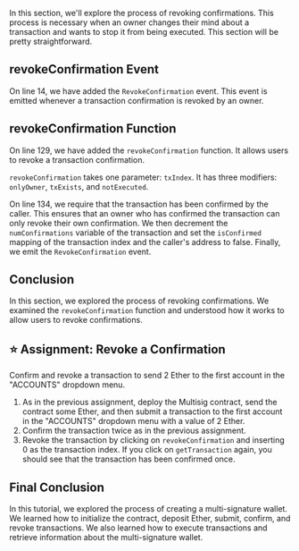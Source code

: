 In this section, we'll explore the process of revoking confirmations. This process is necessary when an owner changes their mind about a transaction and wants to stop it from being executed. This section will be pretty straightforward.

## revokeConfirmation Event

On line 14, we have added the `RevokeConfirmation` event. This event is emitted whenever a transaction confirmation is revoked by an owner.

## revokeConfirmation Function

On line 129, we have added the `revokeConfirmation` function. It allows users to revoke a transaction confirmation.

`revokeConfirmation` takes one parameter: `txIndex`. It has three modifiers: `onlyOwner`, `txExists`, and `notExecuted`.

On line 134, we require that the transaction has been confirmed by the caller. This ensures that an owner who has confirmed the transaction can only revoke their own confirmation.
We then decrement the `numConfirmations` variable of the transaction and set the `isConfirmed` mapping of the transaction index and the caller's address to false. Finally, we emit the `RevokeConfirmation` event.

## Conclusion

In this section, we explored the process of revoking confirmations. We examined the `revokeConfirmation` function and understood how it works to allow users to revoke confirmations.

## ⭐️ Assignment: Revoke a Confirmation

Confirm and revoke a transaction to send 2 Ether to the first account in the "ACCOUNTS" dropdown menu.

1. As in the previous assignment, deploy the Multisig contract, send the contract some Ether, and then  submit a transaction to the first account in the "ACCOUNTS" dropdown menu with a value of 2 Ether.
2. Confirm the transaction twice as in the previous assignment.
3. Revoke the transaction by clicking on `revokeConfirmation` and inserting 0 as the transaction index. If you click on `getTransaction` again, you should see that the transaction has been confirmed once.

## Final Conclusion

In this tutorial, we explored the process of creating a multi-signature wallet. We learned how to initialize the contract, deposit Ether, submit, confirm, and revoke transactions. We also learned how to execute transactions and retrieve information about the multi-signature wallet.